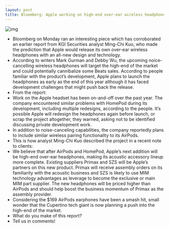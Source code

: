 ```yaml
---
layout: post
title: Bloomberg: Apple working on high-end over-ear wireless headphones with noise cancellation
---
```

![img](http://media.idownloadblog.com/wp-content/uploads/2017/03/beats.png)
* Bloomberg on Monday ran an interesting piece which has corroborated an earlier report from KGI Securities analyst Ming-Chi Kuo, who made the prediction that Apple would release its own over-ear wireless headphones with an all-new design and technology.
* According to writers Mark Gurman and Debby Wu, the upcoming noice-cancelling wireless headphones will target the high-end of the market and could potentially cannibalize some Beats sales. According to people familiar with the product’s development, Apple plans to launch the headphones as early as the end of this year although it has faced development challenges that might push back the release.
* From the report:
* Work on the Apple headset has been on-and-off over the past year. The company encountered similar problems with HomePod during its development, including multiple redesigns, according to the people. It’s possible Apple will redesign the headphones again before launch, or scrap the project altogether, they warned, asking not to be identified discussing private development work.
* In addition to noise-canceling capabilities, the company reportedly plans to include similar wireless pairing functionality to its AirPods.
* This is how analyst Ming-Chi Kuo described the project in a recent note to clients:
* We believe that after AirPods and HomePod, Apple’s next addition will be high-end over-ear headphones, making its acoustic accessory lineup more complete. Existing suppliers Primax and SZS will be Apple’s partners on this new product. Primax will receive assembly orders on its familiarity with the acoustic business and SZS is likely to use MIM technology advantages as leverage to become the exclusive or main MIM part supplier. The new headphones will be priced higher than AirPods and should help boost the business momentum of Primax as the assembly provider.
* Considering the $169 AirPods earphones have been a smash hit, small wonder that the Cupertino tech giant is now planning a push into the high-end of the market.
* What do you make of this report?
* Tell us in comments!

